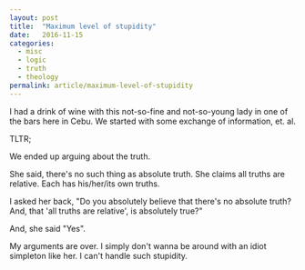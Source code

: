 ```yaml
---
layout: post
title:  "Maximum level of stupidity"
date:   2016-11-15
categories:
  - misc
  - logic
  - truth
  - theology
permalink: article/maximum-level-of-stupidity
---
```


I had a drink of wine with this not-so-fine and not-so-young lady in one
of the bars here in Cebu. We started with some exchange of information,
et. al.

TLTR;

We ended up arguing about the truth.

She said, there's no such thing as absolute truth. She claims all truths
are relative. Each has his/her/its own truths.

I asked her back, "Do you absolutely believe that there's no absolute
truth? And, that 'all truths are relative', is absolutely true?"

And, she said "Yes".

My arguments are over. I simply don't wanna be around with an idiot
simpleton like her. I can't handle such stupidity.
